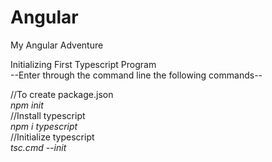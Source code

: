 # Angular
 My Angular Adventure  

Initializing First Typescript Program  
--Enter through the command line the following commands--  

//To create package.json  
    *npm init*  
//Install typescript  
    *npm i typescript*  
//Initialize typescript  
    *tsc.cmd --init*  
